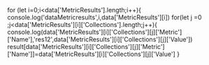 for (let i=0;i<data['MetricResults'].length;i++){
    console.log('dataMetricresults',i,data['MetricResults'][i])
    for(let j =0 ;j<data['MetricResults'][i]['Collections'].length;j++){
console.log(data['MetricResults'][i]['Collections'][j]['Metric']['Name'],'res12',data['MetricResults'][i]['Collections'][j]['Value'])
        result[data['MetricResults'][i]['Collections'][j]['Metric']['Name']]=data['MetricResults'][i]['Collections'][j]['Value']
    }
